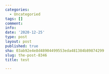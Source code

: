 ```yaml
---
categories:
  - Uncategoried
tags: []
comment: 
info: 
date: '2020-12-25'
type: post
layout: post
published: true
sha: 03ab92e4e8d48904499553eda481384b89874299
slug: the-post-8346
title: test

---
```

